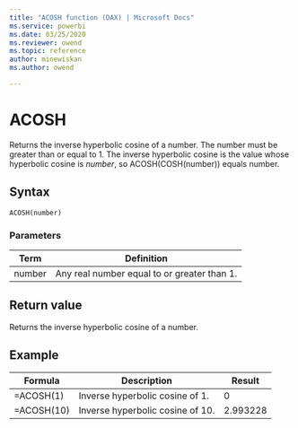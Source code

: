 ```yaml
---
title: "ACOSH function (DAX) | Microsoft Docs"
ms.service: powerbi 
ms.date: 03/25/2020
ms.reviewer: owend
ms.topic: reference
author: minewiskan
ms.author: owend

---
```

# ACOSH

Returns the inverse hyperbolic cosine of a number. The number must be greater than or equal to 1. The inverse hyperbolic cosine is the value whose hyperbolic cosine is *number*, so ACOSH(COSH(number)) equals number.  
  
## Syntax  
  
```dax
ACOSH(number)  
```
  
### Parameters  
  
|Term|Definition|  
|--------|--------------|  
|number|Any real number equal to or greater than 1.|  
  
## Return value

Returns the inverse hyperbolic cosine of a number.  
  
## Example  
  
|Formula|Description|Result|  
|-----------|---------------|----------|  
|=ACOSH(1)|Inverse hyperbolic cosine of 1.|0|  
|=ACOSH(10)|Inverse hyperbolic cosine of 10.|2.993228|  
  
